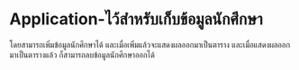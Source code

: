 # Application-ไว้สำหรับเก็บข้อมูลนักศึกษา
โดยสามารถเพิ่มข้อมูลนักศึกษาได้ และเมื่อเพิ่มแล้วจะแสดงผลออกมาเป็นตาราง และเมื่อแสดงผลออกมาเป็นตารางแล้ว ก็สามารถลบข้อมูลนักศึกษาออกได้
